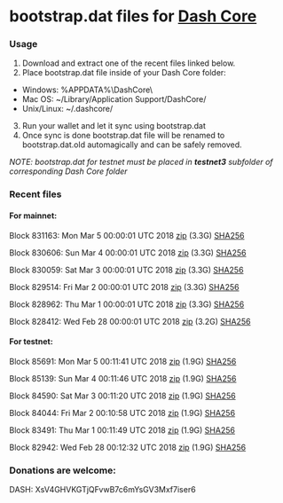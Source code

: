 # bootstrap.dat files for [Dash Core](https://www.dash.org)

### Usage

1. Download and extract one of the recent files linked below.
2. Place bootstrap.dat file inside of your Dash Core folder:
 - Windows: %APPDATA%\DashCore\
 - Mac OS: ~/Library/Application Support/DashCore/
 - Unix/Linux: ~/.dashcore/
3. Run your wallet and let it sync using bootstrap.dat
4. Once sync is done bootstrap.dat file will be renamed to bootstrap.dat.old automagically and can be safely removed.

_NOTE: bootstrap.dat for testnet must be placed in **testnet3** subfolder of corresponding Dash Core folder_

### Recent files

#### For mainnet:

Block 831163: Mon Mar  5 00:00:01 UTC 2018 [zip](https://dash-bootstrap.ams3.digitaloceanspaces.com/mainnet/2018-03-05/bootstrap.dat.zip) (3.3G) [SHA256](https://dash-bootstrap.ams3.digitaloceanspaces.com/mainnet/2018-03-05/sha256.txt)

Block 830606: Sun Mar  4 00:00:01 UTC 2018 [zip](https://dash-bootstrap.ams3.digitaloceanspaces.com/mainnet/2018-03-04/bootstrap.dat.zip) (3.3G) [SHA256](https://dash-bootstrap.ams3.digitaloceanspaces.com/mainnet/2018-03-04/sha256.txt)

Block 830059: Sat Mar  3 00:00:01 UTC 2018 [zip](https://dash-bootstrap.ams3.digitaloceanspaces.com/mainnet/2018-03-03/bootstrap.dat.zip) (3.3G) [SHA256](https://dash-bootstrap.ams3.digitaloceanspaces.com/mainnet/2018-03-03/sha256.txt)

Block 829514: Fri Mar  2 00:00:01 UTC 2018 [zip](https://dash-bootstrap.ams3.digitaloceanspaces.com/mainnet/2018-03-02/bootstrap.dat.zip) (3.3G) [SHA256](https://dash-bootstrap.ams3.digitaloceanspaces.com/mainnet/2018-03-02/sha256.txt)

Block 828962: Thu Mar  1 00:00:01 UTC 2018 [zip](https://dash-bootstrap.ams3.digitaloceanspaces.com/mainnet/2018-03-01/bootstrap.dat.zip) (3.3G) [SHA256](https://dash-bootstrap.ams3.digitaloceanspaces.com/mainnet/2018-03-01/sha256.txt)

Block 828412: Wed Feb 28 00:00:01 UTC 2018 [zip](https://dash-bootstrap.ams3.digitaloceanspaces.com/mainnet/2018-02-28/bootstrap.dat.zip) (3.2G) [SHA256](https://dash-bootstrap.ams3.digitaloceanspaces.com/mainnet/2018-02-28/sha256.txt)


#### For testnet:

Block 85691: Mon Mar  5 00:11:41 UTC 2018 [zip](https://dash-bootstrap.ams3.digitaloceanspaces.com/testnet/2018-03-05/bootstrap.dat.zip) (1.9G) [SHA256](https://dash-bootstrap.ams3.digitaloceanspaces.com/testnet/2018-03-05/sha256.txt)

Block 85139: Sun Mar  4 00:11:46 UTC 2018 [zip](https://dash-bootstrap.ams3.digitaloceanspaces.com/testnet/2018-03-04/bootstrap.dat.zip) (1.9G) [SHA256](https://dash-bootstrap.ams3.digitaloceanspaces.com/testnet/2018-03-04/sha256.txt)

Block 84590: Sat Mar  3 00:11:20 UTC 2018 [zip](https://dash-bootstrap.ams3.digitaloceanspaces.com/testnet/2018-03-03/bootstrap.dat.zip) (1.9G) [SHA256](https://dash-bootstrap.ams3.digitaloceanspaces.com/testnet/2018-03-03/sha256.txt)

Block 84044: Fri Mar  2 00:10:58 UTC 2018 [zip](https://dash-bootstrap.ams3.digitaloceanspaces.com/testnet/2018-03-02/bootstrap.dat.zip) (1.9G) [SHA256](https://dash-bootstrap.ams3.digitaloceanspaces.com/testnet/2018-03-02/sha256.txt)

Block 83491: Thu Mar  1 00:11:49 UTC 2018 [zip](https://dash-bootstrap.ams3.digitaloceanspaces.com/testnet/2018-03-01/bootstrap.dat.zip) (1.9G) [SHA256](https://dash-bootstrap.ams3.digitaloceanspaces.com/testnet/2018-03-01/sha256.txt)

Block 82942: Wed Feb 28 00:12:32 UTC 2018 [zip](https://dash-bootstrap.ams3.digitaloceanspaces.com/testnet/2018-02-28/bootstrap.dat.zip) (1.9G) [SHA256](https://dash-bootstrap.ams3.digitaloceanspaces.com/testnet/2018-02-28/sha256.txt)


### Donations are welcome:

DASH: XsV4GHVKGTjQFvwB7c6mYsGV3Mxf7iser6
